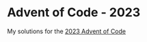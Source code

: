 # Advent of Code - 2023


My solutions for the [2023 Advent of Code](https://adventofcode.com/2023)
